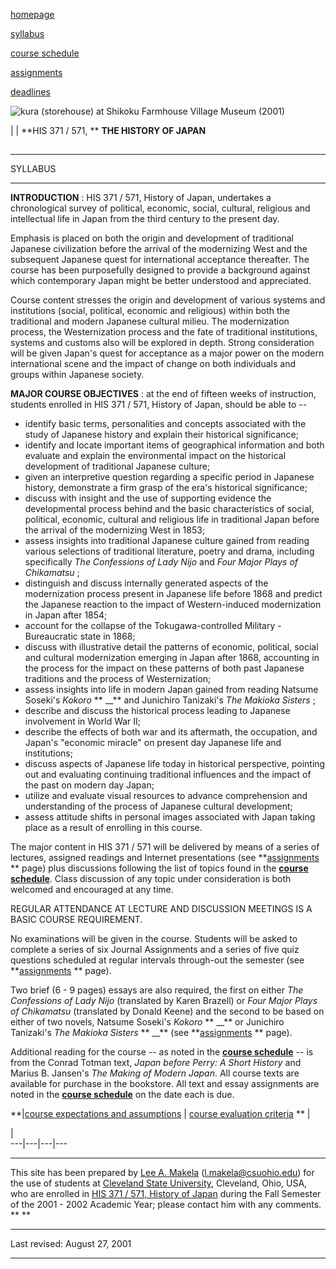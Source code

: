 



[homepage](index.html)

[syllabus](syl.html)

[course schedule](csc.html)

[assignments](assign.html)

[deadlines](dead.html)





![kura \(storehouse\) at Shikoku Farmhouse Village Museum
\(2001\)](Hiroshima1001.jpg)



|  |    **HIS 371 / 571,  ** **THE HISTORY OF JAPAN**

##

* * *

  
SYLLABUS

* * *



  
**INTRODUCTION** : HIS 371 / 571, History of Japan, undertakes a chronological
survey of political, economic, social, cultural, religious and intellectual
life in Japan from the third century to the present day.

Emphasis is placed on both the origin and development of traditional Japanese
civilization before the arrival of the modernizing West and the subsequent
Japanese quest for international acceptance thereafter. The course has been
purposefully designed to provide a background against which contemporary Japan
might be better understood and appreciated.

Course content stresses the origin and development of various systems and
institutions (social, political, economic and religious) within both the
traditional and modern Japanese cultural milieu. The modernization process,
the Westernization process and the fate of traditional institutions, systems
and customs also will be explored in depth. Strong consideration will be given
Japan's quest for acceptance as a major power on the modern international
scene and the impact of change on both individuals and groups within Japanese
society.  
     
**MAJOR COURSE OBJECTIVES** : at the end of fifteen weeks of instruction,
students enrolled in HIS 371 / 571, History of Japan, should be able to --  

  * identify basic terms, personalities and concepts associated with the study of Japanese history and explain their historical significance; 
  * identify and locate important items of geographical information and both evaluate and explain the environmental impact on the historical development of traditional Japanese culture; 
  * given an interpretive question regarding a specific period in Japanese history, demonstrate a firm grasp of the era's historical significance;  
  * discuss with insight and the use of supporting evidence the developmental process behind and the basic characteristics of social, political, economic, cultural and religious life in traditional Japan before the arrival of the modernizing West in 1853; 
  * assess insights into traditional Japanese culture gained from reading various selections of traditional literature, poetry and drama, including specifically _The Confessions of Lady Nijo_ and _Four Major Plays of Chikamatsu_ ; 
  * distinguish and discuss internally generated aspects of the modernization process present in Japanese life before 1868 and predict the Japanese reaction to the impact of Western-induced modernization in Japan after 1854; 
  * account for the collapse of the Tokugawa-controlled Military - Bureaucratic state in 1868; 
  * discuss with illustrative detail the patterns of economic, political, social and cultural modernization emerging in Japan after 1868, accounting in the process for the impact on these patterns of both past Japanese traditions and the process of Westernization; 
  * assess insights into life in modern Japan gained from reading Natsume Soseki's _Kokoro_ ** __** and Junichiro Tanizaki's _The Makioka Sisters_ ; 
  * describe and discuss the historical process leading to Japanese involvement in World War II; 
  * describe the effects of both war and its aftermath, the occupation, and Japan's "economic miracle" on present day Japanese life and institutions; 
  * discuss aspects of Japanese life today in historical perspective, pointing out and evaluating continuing traditional influences and the impact of the past on modern day Japan; 
  * utilize and evaluate visual resources to advance comprehension and understanding of the process of Japanese cultural development; 
  * assess attitude shifts in personal images associated with Japan taking place as a result of enrolling in this course. 

The major content in HIS 371 / 571 will be delivered by means of a series of
lectures, assigned readings and Internet presentations (see
**[assignments](assign.html) ** page) plus discussions following the list of
topics found in the **[course
schedule](http://www.csuohio.edu/history/courses/his371/csc.html)**. Class
discussion of any topic under consideration is both welcomed and encouraged at
any time.  
     
REGULAR ATTENDANCE AT LECTURE AND DISCUSSION MEETINGS IS A BASIC COURSE
REQUIREMENT.  
     
No examinations will be given in the course. Students will be asked to
complete a series of six Journal Assignments and a series of five quiz
questions scheduled at regular intervals through-out the semester (see
**[assignments](assign.html) ** page).  
     
Two brief (6 - 9 pages) essays are also required, the first on either _The
Confessions of Lady Nijo_ (translated by Karen Brazell) or _Four Major Plays
of Chikamatsu_ (translated by Donald Keene) and the second to be based on
either of two novels, Natsume Soseki's _Kokoro_ ** __** or Junichiro
Tanizaki's _The Makioka Sisters_ ** __** (see **[assignments](assign.html) **
page).  
     
Additional reading for the course -- as noted in the **[course
schedule](csc.html)** \-- is from the Conrad Totman text, _Japan before Perry:
A Short History_ and Marius B. Jansen's _The Making of Modern Japan_. All
course texts are available for purchase in the bookstore. All text and essay
assignments are noted in the **[course schedule](csc.html)** on the date each
is due.  


**|[course expectations and assumptions](expect.html) | [course evaluation
criteria](cec.html) ** |



|  
---|---|---|---  
  
* * *

This site has been prepared by [Lee A.
Makela](http://www.csuohio.edu/history/fac-stf/lam.html)
([l.makela@csuohio.edu](mailto:l.makela@csuohio.edu)) for the use of students
at [Cleveland State University](http://www.csuohio.edu), Cleveland, Ohio, USA,
who are enrolled in [HIS 371 / 571, History of
Japan](http://www.csuohio.edu/history/Classes/371.html) during the Fall
Semester of the 2001 - 2002 Academic Year; please contact him with any
comments. **    **

* * *

Last revised: August 27, 2001

* * *

